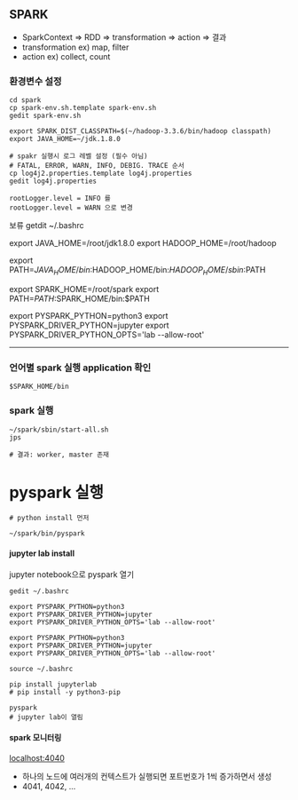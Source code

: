 ## SPARK
- SparkContext => RDD => transformation => action => 결과
- transformation ex) map, filter
- action ex) collect, count

### 환경변수 설정

```
cd spark
cp spark-env.sh.template spark-env.sh
gedit spark-env.sh

export SPARK_DIST_CLASSPATH=$(~/hadoop-3.3.6/bin/hadoop classpath)
export JAVA_HOME=~/jdk.1.8.0

# spakr 실행시 로그 레벨 설정 (필수 아님)
# FATAL, ERROR, WARN, INFO, DEBIG. TRACE 순서
cp log4j2.properties.template log4j.properties
gedit log4j.properties

rootLogger.level = INFO 를
rootLogger.level = WARN 으로 변경
```

보류
getdit ~/.bashrc

export JAVA_HOME=/root/jdk1.8.0
export HADOOP_HOME=/root/hadoop

export PATH=$JAVA_HOME/bin:$HADOOP_HOME/bin:$HADOOP_HOME/sbin:$PATH

export SPARK_HOME=/root/spark
export PATH=$PATH:$SPARK_HOME/bin:$PATH

export PYSPARK_PYTHON=python3
export PYSPARK_DRIVER_PYTHON=jupyter
export PYSPARK_DRIVER_PYTHON_OPTS='lab --allow-root'


---
### 언어별 spark 실행 application 확인
```
$SPARK_HOME/bin
```

### spark 실행
```
~/spark/sbin/start-all.sh
jps

# 결과: worker, master 존재
```

# pyspark 실행
```
# python install 먼저

~/spark/bin/pyspark
```

#### jupyter lab install
jupyter notebook으로 pyspark 열기
```
gedit ~/.bashrc

export PYSPARK_PYTHON=python3
export PYSPARK_DRIVER_PYTHON=jupyter
export PYSPARK_DRIVER_PYTHON_OPTS='lab --allow-root'

export PYSPARK_PYTHON=python3
export PYSPARK_DRIVER_PYTHON=jupyter
export PYSPARK_DRIVER_PYTHON_OPTS='lab --allow-root'

source ~/.bashrc
```
```
pip install jupyterlab
# pip install -y python3-pip
```
```
pyspark
# jupyter lab이 열림
```

#### spark 모니터링
<localhost:4040>
- 하나의 노드에 여러개의 컨텍스트가 실행되면 포트번호가 1씩 증가하면서 생성
- 4041, 4042, ...


